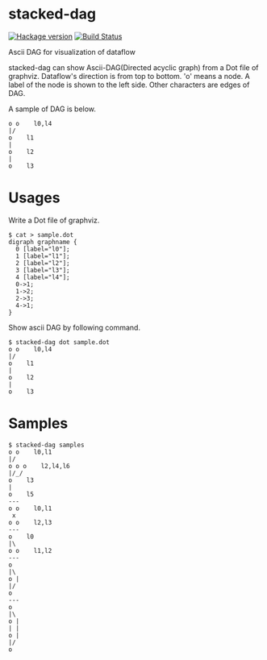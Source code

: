 # stacked-dag

[![Hackage version](https://img.shields.io/hackage/v/stacked-dag.svg?style=flat)](https://hackage.haskell.org/package/stacked-dag)  [![Build Status](https://travis-ci.org/junjihashimoto/stacked-dag.png?branch=master)](https://travis-ci.org/junjihashimoto/stacked-dag)

Ascii DAG for visualization of dataflow

stacked-dag can show Ascii-DAG(Directed acyclic graph) from a Dot file of graphviz.
Dataflow's direction is from top to bottom.
'o' means a node. A label of the node is shown to the left side.
Other characters are edges of DAG.

A sample of DAG is below.

```
o o    l0,l4
|/
o    l1
|
o    l2
|
o    l3
```

# Usages

Write a Dot file of graphviz.

```
$ cat > sample.dot
digraph graphname {
  0 [label="l0"];
  1 [label="l1"];
  2 [label="l2"];
  3 [label="l3"];
  4 [label="l4"];
  0->1;
  1->2;
  2->3;
  4->1;
}
```

Show ascii DAG by following command.

```
$ stacked-dag dot sample.dot
o o    l0,l4
|/
o    l1
|
o    l2
|
o    l3
```

# Samples

```
$ stacked-dag samples
o o    l0,l1
|/
o o o    l2,l4,l6
|/_/
o    l3
|
o    l5
---
o o    l0,l1
 x
o o    l2,l3
---
o    l0
|\
o o    l1,l2
---
o
|\
o |
|/
o
---
o
|\
o |
| |
o |
|/
o
```

